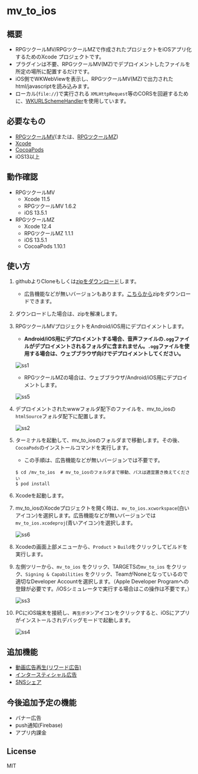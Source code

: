 # mv_to_ios


## 概要
* RPGツクールMV/RPGツクールMZで作成されたプロジェクトをiOSアプリ化するためのXcode プロジェクトです。
* プラグインは不要、RPGツクールMV(MZ)でデプロイメントしたファイルを所定の場所に配置するだけです。
* iOS側でWKWebViewを表示し、RPGツクールMV(MZ)で出力されたhtml/javascriptを読み込みます。
* ローカル(`file://`)で実行される `XMLHttpRequest`等のCORSを回避するために、[WKURLSchemeHandler](https://developer.apple.com/documentation/webkit/wkurlschemehandler)を使用しています。



## 必要なもの

* [RPGツクールMV](https://tkool.jp/mv/)(または、[RPGツクールMZ](https://tkool.jp/mz/))
* [Xcode](https://apps.apple.com/jp/app/xcode/id497799835?mt=12)
* [CocoaPods](https://guides.cocoapods.org/using/getting-started)
* iOS13以上



## 動作確認

- RPGツクールMV
  - Xcode 11.5
  - RPGツクールMV 1.6.2
  - iOS 13.5.1
- RPGツクールMZ
  - Xcode 12.4
  - RPGツクールMZ 1.1.1
  - iOS 13.5.1
  - CocoaPods 1.10.1


## 使い方

1. githubよりCloneもしくは[zipをダウンロード](https://github.com/waffs702/mv_to_ios/archive/master.zip)します。
    - 広告機能などが無いバージョンもあります。[こちらから](https://github.com/waffs702/mv_to_ios/archive/vanilla.zip)zipをダウンロードできます。

2. ダウンロードした場合は、zipを解凍します。

3. RPGツクールMVプロジェクトをAndroid/iOS用にデプロイメントします。
    * **Android/iOS用にデプロイメントする場合、音声ファイルの`.ogg`ファイルがデプロイメントされるフォルダに含まれません。`.ogg`ファイルを使用する場合は、ウェブブラウザ向けでデプロイメントしてください。**

    ![ss1](https://raw.githubusercontent.com/wiki/waffs702/mv_to_ios/images/ss1.jpg)

    * RPGツクールMZの場合は、ウェブブラウザ/Android/iOS用にデプロイメントします。

    ![ss5](https://raw.githubusercontent.com/wiki/waffs702/mv_to_ios/images/ss12.jpg)

4. デプロイメントされたwwwフォルダ配下のファイルを、mv_to_iosの`htmlSource`フォルダ配下に配置します。

    ![ss2](https://raw.githubusercontent.com/wiki/waffs702/mv_to_ios/images/ss2.jpg)

5. ターミナルを起動して、mv_to_iosのフォルダまで移動します。その後、`CocoaPods`のインストールコマンドを実行します。

    - この手順は、広告機能などが無いバージョンでは不要です。
    ```
    $ cd /mv_to_ios  # mv_to_iosのフォルダまで移動、パスは適宜置き換えてください
    $ pod install
    ```

6. Xcodeを起動します。

7. mv_to_iosのXocdeプロジェクトを開く時は、`mv_to_ios.xcworkspace`(白いアイコン)を選択します。広告機能などが無いバージョンでは`mv_to_ios.xcodeproj`(青いアイコン)を選択します。

    ![ss6](https://raw.githubusercontent.com/wiki/waffs702/mv_to_ios/images/ss6.jpg)

8. Xcodeの画面上部メニューから、`Product` > `Build`をクリックしてビルドを実行します。

9. 左側ツリーから、`mv_to_ios` をクリック、TARGETSの`mv_to_ios` をクリック、`Signing & Capabilities` をクリック、TeamがNoneとなっているので適切なDeveloper Accountを選択します。（Apple Developer Programへの登録が必要です。/iOSシミュレータで実行する場合はこの操作は不要です。）

    ![ss3](https://raw.githubusercontent.com/wiki/waffs702/mv_to_ios/images/ss3.jpg)

10. PCにiOS端末を接続し、`再生ボタン`アイコンをクリックすると、iOSにアプリがインストールされデバッグモードで起動します。

    ![ss4](https://raw.githubusercontent.com/wiki/waffs702/mv_to_ios/images/ss4.jpg)

## 追加機能

- [動画広告再生(リワード広告)](https://github.com/waffs702/mv_to_ios/wiki/%E5%8B%95%E7%94%BB%E5%BA%83%E5%91%8A%E5%86%8D%E7%94%9F(%E3%83%AA%E3%83%AF%E3%83%BC%E3%83%89%E5%BA%83%E5%91%8A))
- [インタースティシャル広告](https://github.com/waffs702/mv_to_ios/wiki/%E3%82%A4%E3%83%B3%E3%82%BF%E3%83%BC%E3%82%B9%E3%83%86%E3%82%A3%E3%82%B7%E3%83%A3%E3%83%AB%E5%BA%83%E5%91%8A)
- [SNSシェア](https://github.com/waffs702/mv_to_ios/wiki/SNS%E3%82%B7%E3%82%A7%E3%82%A2)

## 今後追加予定の機能

- バナー広告
- push通知(Firebase)
- アプリ内課金


## License
MIT